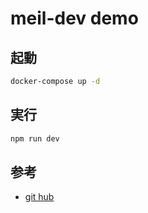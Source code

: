 # meil-dev demo

## 起動

```sh
docker-compose up -d
```

## 実行

```sh
npm run dev
```

## 参考

- [git hub](https://github.com/maildev/maildev/blob/master/docs/docker.md)
